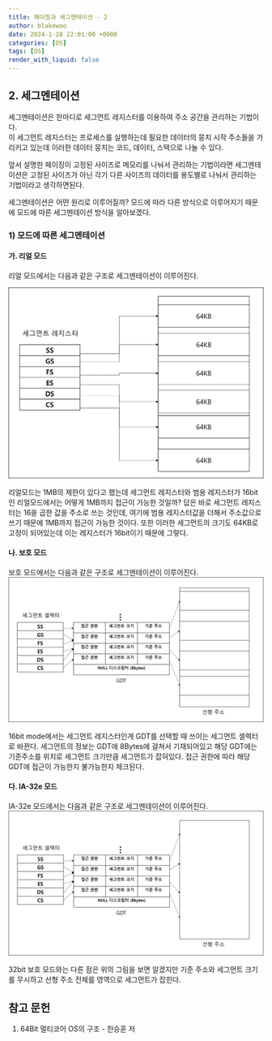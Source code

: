 ```yaml
---
title: 페이징과 세그멘테이션 - 2
author: blakewoo
date: 2024-1-28 22:01:00 +0900
categories: [OS]
tags: [OS]
render_with_liquid: false
---
```


## 2. 세그멘테이션
세그멘테이션은 한마디로 세그먼트 레지스터를 이용하여 주소 공간을 관리하는 기법이다.   
이 세그먼트 레지스터는 프로세스를 실행하는데 필요한 데이터의 뭉치 시작 주소들을 가리키고 있는데
이러한 데이터 뭉치는 코드, 데이터, 스택으로 나눌 수 있다.

앞서 설명한 페이징이 고정된 사이즈로 메모리를 나눠서 관리하는 기법이라면 세그멘테이션은
고정된 사이즈가 아닌 각기 다른 사이즈의 데이터를 용도별로 나눠서 관리하는 기법이라고 생각하면된다.

세그멘테이션은 어떤 원리로 이루어질까?
모드에 따라 다른 방식으로 이루어지기 때문에 모드에 따른 세그멘테이션 방식을 알아보겠다.

### 1) 모드에 따른 세그멘테이션
#### 가. 리얼 모드
리얼 모드에서는 다음과 같은 구조로 세그멘테이션이 이루어진다.

![img.png](/assets/blog/os/2024/16bit_mode_segmantation.png)     
 
리얼모드는 1MB의 제한이 있다고 했는데 세그먼트 레지스터와 범용 레지스터가 16bit인 리얼모드에서는 어떻게 1MB까지 접근이 가능한 것일까?
답은 바로 세그먼트 레지스터는 16을 곱한 값을 주소로 쓰는 것인데, 여기에 범용 레지스터값을 더해서
주소값으로 쓰기 때문에 1MB까지 접근이 가능한 것이다.
또한 이러한 세그먼트의 크기도 64KB로 고정이 되어있는데 이는 레지스터가 16bit이기 때문에 그렇다.

#### 나. 보호 모드
보호 모드에서는 다음과 같은 구조로 세그멘테이션이 이루어진다.
![img.png](/assets/blog/os/2024/32bit_mode_segmantation.png)   

16bit mode에서는 세그먼트 레지스터인게 GDT를 선택할 때 쓰이는 세그먼트 셀렉터로 바뀐다.
세그먼트의 정보는 GDT에 8Bytes에 걸쳐서 기재되어있고 해당 GDT에는 기준주소를 위치로 세그먼트 크기만큼
세그먼트가 잡혀있다. 접근 권한에 따라 해당 GDT에 접근이 가능한지 불가능한지 체크된다.

#### 다. IA-32e 모드
IA-32e 모드에서는 다음과 같은 구조로 세그멘테이션이 이루어진다.
![img.png](/assets/blog/os/2024/64bit_mode_segmantation.png)   

32bit 보호 모드와는 다른 점은 위의 그림을 보면 알겠지만 기준 주소와 세그먼트 크기를 무시하고 선형 주소 전체를 영역으로
세그먼트가 잡힌다.



## 참고 문헌
1. 64Bit 멀티코어 OS의 구조 - 한승훈 저
